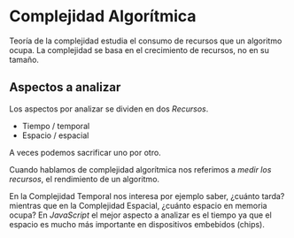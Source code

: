 # Complejidad Algorítmica
Teoría de la complejidad estudia el consumo de recursos que un algoritmo ocupa. La complejidad se basa en el crecimiento de recursos, no en su tamaño.

## Aspectos a analizar
Los aspectos por analizar se dividen en dos _Recursos_.
- Tiempo / temporal
- Espacio / espacial

A veces podemos sacrificar uno por otro.

Cuando hablamos de complejidad algorítmica nos referimos a _medir los recursos_, el rendimiento de un algoritmo.

En la Complejidad Temporal nos interesa por ejemplo saber, ¿cuánto tarda? mientras que en la Complejidad Espacial, ¿cuánto espacio en memoria ocupa? En _JavaScript_ el mejor aspecto a analizar es el tiempo ya que el espacio es mucho más importante en dispositivos embebidos (chips).